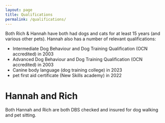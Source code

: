 ```yaml
---
layout: page
title: Qualifications
permalink: /qualifications/
---
```

Both Rich & Hannah have both had dogs and cats for at least 15 years (and various other pets). Hannah also has a number of relevant qualifications:

- Intermediate Dog Behaviour and Dog Training Qualification (OCN accredited) in 2003
- Advanced Dog Behaviour and Dog Training Qualification (OCN accredited) in 2003
- Canine body language (dog training college) in 2023
- pet first aid certificate (New Skills academy) in 2022

# Hannah and Rich
Both Hannah and Rich are both DBS checked and insured for dog walking and pet sitting.
